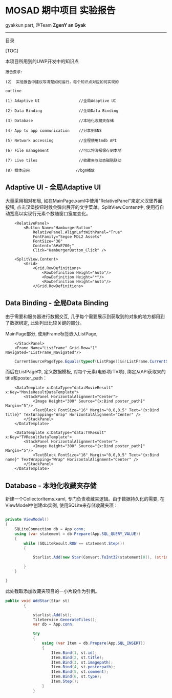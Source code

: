 # MOSAD 期中项目 实验报告

gyakkun part, @Team **ZgenY an Gyak**

----------------------------------------

目录

[TOC]


本项目所用到的UWP开发中的知识点

```text
报告要求: 

(2） 实验报告中建议写清楚如何运行，每个知识点对应如何实现的
```

```text
outline

(1) Adaptive UI					//全局Adaptive UI

(2) Data Binding				//全局Data Binding

(3) Database 					//本地化收藏夹存储

(4) App to app communication	//分享到SNS

(5) Network accessing 			//全程使用tmdb API

(6) File management				//可以将海报保存到本地

(7) Live tiles 					//收藏夹与动态磁贴联动

(8) 媒体应用					//bgm播放

```




## Adaptive UI - 全局Adaptive UI

大量采用相对布局, 如在MainPage.xaml中使用"RelativePanel"来定义汉堡界面按钮, 点击汉堡按钮时候会弹出展开的文字菜单。SplitView.Content中, 使用行自动宽高以实现行元素个数随窗口宽度变化。

```xaml
	<RelativePanel>
		<Button Name="HamburgerButton" 
			RelativePanel.AlignLeftWithPanel="True"
			FontFamily="Segoe MDL2 Assets"
			FontSize="36" 
			Content="&#xE700;" 
			Click="HamburgerButton_Click" />
```

```xaml
	<SplitView.Content>
		<Grid>
			<Grid.RowDefinitions>
				<RowDefinition Height="Auto"/>
				<RowDefinition Height="*"/>
				<RowDefinition Height="Auto"/>
			</Grid.RowDefinitions>
```



## Data Binding - 全局Data Binding

由于需要和服务器进行数据交互, 几乎每个需要展示到获取到的对象的地方都用到了数据绑定, 此处列出比较关键的部分。

MainPage部分, 使用Frame标签嵌入ListPage, 

```xaml
	</StackPanel>
	<Frame Name="ListFrame" Grid.Row="1" Navigated="ListFrame_Navigated"/>
```
```c#
	CurrentSourcePageType.Equals(typeof(ListPage))&&!ListFrame.CurrentSourcePageType.Equals(typeof(CollectorItems)) ? Visibility.Visible : Visibility.Collapsed;
```

而后在ListPage中, 定义数据模板, 对每个元素(电影项/TV项), 绑定从API获取来的title和poster_path：

```xaml
	<DataTemplate x:DataType="data:MovieResult" x:Key="MovieResultDataTemplate">
		<StackPanel HorizontalAlignment="Center">
			<Image Height="300" Source="{x:Bind poster_path}" Margin="5"/>
			<TextBlock FontSize="16" Margin="0,0,0,5" Text="{x:Bind title}" TextWrapping="Wrap" HorizontalAlignment="Center" />
		</StackPanel>
	</DataTemplate>
```
```xaml
	<DataTemplate x:DataType="data:TVResult" x:Key="TVResultDataTemplate">
		<StackPanel HorizontalAlignment="Center">
			<Image Height="300" Source="{x:Bind poster_path}" Margin="5"/>
			<TextBlock FontSize="16" Margin="0,0,0,5" Text="{x:Bind name}" TextWrapping="Wrap" HorizontalAlignment="Center" />
		</StackPanel>
	</DataTemplate>
```



## Database - 本地化收藏夹存储

新建一个CollectorItems.xaml, 专门负责收藏夹逻辑。由于数据持久化的需要, 在ViewModel中创建db实例, 使用SQLite来存储收藏夹项：

```c#

private ViewModel()
{
    SQLiteConnection db = App.conn;
    using (var statement = db.Prepare(App.SQL_QUERY_VALUE))
    {
        while (SQLiteResult.ROW == statement.Step())
        {

            Starlist.Add(new Star(Convert.ToInt32(statement[0]), (string)statement[1], (string)statement[2], (string)statement[3], (string)statement[4], Convert.ToInt32(statement[5])));

        }
    }

}
```

此处截取添加收藏夹项目的一小片段作为引例。

```c#
public void AddStar(Star st)
        {

            starlist.Add(st);
            TileService.GenerateTiles();
            var db = App.conn;

            try
            {
                using (var Item = db.Prepare(App.SQL_INSERT))
                {
                    Item.Bind(1, st.id);
                    Item.Bind(2, st.title);
                    Item.Bind(3, st.imagepath);
                    Item.Bind(4, st.posterpath);
                    Item.Bind(5, st.comment);
                    Item.Bind(6, st.type);
                    Item.Step();
                }
            }
```






















